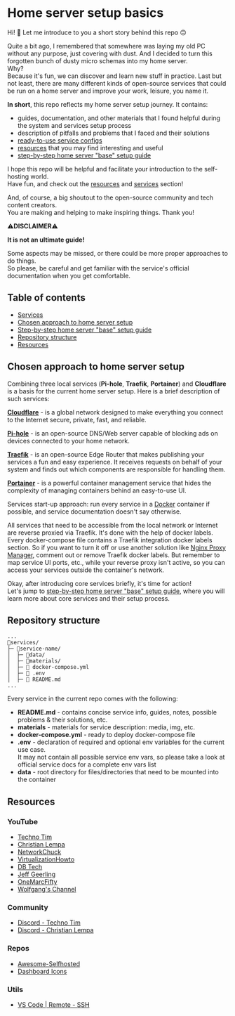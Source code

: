 # Home server setup basics

Hi! 🙂 Let me introduce to you a short story behind this repo 🙃

Quite a bit ago, I remembered that somewhere was laying my old PC without any purpose, just covering with dust. And I decided to turn this forgotten bunch of dusty micro schemas into my home server.<br>
Why?<br>
Because it's fun, we can discover and learn new stuff in practice. Last but not least, there are many different kinds of open-source services that could be run on a home server and improve your work, leisure, you name it.

**In short**, this repo reflects my home server setup journey. It contains:

- guides, documentation, and other materials that I found helpful during the system and services setup process
- description of pitfalls and problems that I faced and their solutions
- [ready-to-use service configs](./services/README.md)
- [resources](#resources) that you may find interesting and useful
- [step-by-step home server "base" setup guide](./setup-guide/README.md)

I hope this repo will be helpful and facilitate your introduction to the self-hosting world.<br>
Have fun, and check out the [resources](#resources) and [services](./services/README.md) section!

And, of course, a big shoutout to the open-source community and tech content creators.<br>
You are making and helping to make inspiring things. Thank you!

⚠️**DISCLAIMER**⚠️

**It is not an ultimate guide!**

Some aspects may be missed, or there could be more proper approaches to do things.<br>
So please, be careful and get familiar with the service's official documentation when you get comfortable.

## Table of contents

- [Services](./services/README.md)
- [Chosen approach to home server setup](#chosen-approach-to-home-server-setup)
- [Step-by-step home server "base" setup guide](./setup-guide/README.md)
- [Repository structure](#repository-structure)
- [Resources](#resources)

## Chosen approach to home server setup

Combining three local services (**Pi-hole**, **Traefik**, **Portainer**) and **Cloudflare** is a basis for the current home server setup. Here is a brief description of such services:

[**Cloudflare**](https://www.cloudflare.com/) - is a global network designed to make everything you connect to the Internet secure, private, fast, and reliable.

[**Pi-hole**](./services/pi-hole/README.md) - is an open-source DNS/Web server capable of blocking ads on devices connected to your home network.

[**Traefik**](./services/traefik/README.md) - is an open-source Edge Router that makes publishing your services a fun and easy experience. It receives requests on behalf of your system and finds out which components are responsible for handling them.

[**Portainer**](./services/portainer/README.md) - is a powerful container management service that hides the complexity of managing containers behind an easy-to-use UI.

Services start-up approach: run every service in a [Docker](https://www.docker.com/) container if possible, and service documentation doesn't say otherwise.

All services that need to be accessible from the local network or Internet are reverse proxied via Traefik. It's done with the help of docker labels. Every docker-compose file contains a Traefik integration docker labels section. So if you want to turn it off or use another solution like [Nginx Proxy Manager](https://nginxproxymanager.com/), comment out or remove Traefik docker labels. But remember to map service UI ports, etc., while your reverse proxy isn't active, so you can access your services outside the container's network.

Okay, after introducing core services briefly, it's time for action!<br>
Let's jump to [step-by-step home server "base" setup guide](./setup-guide/README.md), where you will learn more about core services and their setup process.

## Repository structure

```
...
📁services/
├─ 📁service-name/
│  ├─ 📁data/
│  ├─ 📁materials/
│  ├─ 📄 docker-compose.yml
│  ├─ 📄 .env
│  ├─ 📄 README.md
...
```

Every service in the current repo comes with the following:

- **README.md** - contains concise service info, guides, notes, possible problems & their solutions, etc.
- **materials** - materials for service description: media, img, etc.
- **docker-compose.yml** - ready to deploy docker-compose file
- **.env** - declaration of required and optional env variables for the current use case.<br>It may not contain all possible service env vars, so please take a look at official service docs for a complete env vars list
- **data** - root directory for files/directories that need to be mounted into the container

## Resources

### YouTube

- [Techno Tim](https://www.youtube.com/@TechnoTim)
- [Christian Lempa](https://www.youtube.com/@christianlempa)
- [NetworkChuck](https://www.youtube.com/@NetworkChuck)
- [VirtualizationHowto](https://www.youtube.com/@VirtualizationHowto)
- [DB Tech](https://www.youtube.com/@DBTechYT)
- [Jeff Geerling](https://www.youtube.com/@JeffGeerling)
- [OneMarcFifty](https://www.youtube.com/@OneMarcFifty)
- [Wolfgang's Channel](https://www.youtube.com/@WolfgangsChannel)

### Community

- [Discord - Techno Tim](https://l.technotim.live/discord)
- [Discord - Christian Lempa](https://discord.com/invite/christian-lempa-s-tech-community-702179729767268433)

### Repos

- [Awesome-Selfhosted](https://github.com/awesome-selfhosted/awesome-selfhosted)
- [Dashboard Icons](https://github.com/walkxcode/dashboard-icons)

### Utils

- [VS Code | Remote - SSH](https://marketplace.visualstudio.com/items?itemName=ms-vscode-remote.remote-ssh)
